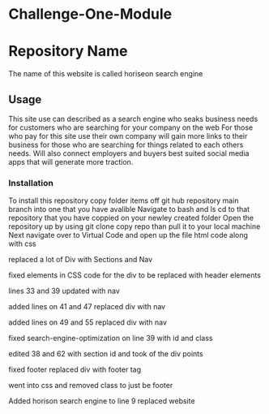# Challenge-One-Module

# Repository Name 
The name of this website is called horiseon search engine 

## Usage
This site use can described as a search engine who seaks business needs for customers who are searching for your company on the web
For those who pay for this site use their own company will gain more links to their business for those who are searching for things related to each others needs.
Will also connect employers and buyers best suited social media apps that will generate more traction. 

### Installation 
To install this repository copy folder items off git hub repository main branch into one that you have avalible 
Navigate to bash and ls cd to that repository that you have coppied on your newley created folder 
Open the repository up by using git clone copy repo than pull it to your local machine 
Next navigate over to Virtual Code and open up the file html code along with css

replaced a lot of Div with Sections and Nav

fixed elements in CSS code for the div to be replaced with header elements 

lines 33 and 39 updated with nav 

added lines on 41 and 47 replaced div with nav

added lines on 49 and 55 replaced div with nav

fixed search-engine-optimization on line 39 with id and class

edited 38 and 62 with section id and took of the div points

fixed footer replaced div with footer tag 

went into css and removed class to just be footer

Added horison search engine to line 9 replaced website




